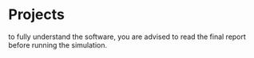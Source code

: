 # Projects
to fully understand the software, you are advised to read the final report before running the simulation. 
